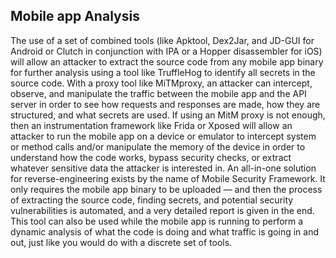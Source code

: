 ## Mobile app Analysis

The use of a set of combined tools (like Apktool, Dex2Jar, and JD-GUI for Android or Clutch in conjunction with IPA or a Hopper disassembler for iOS) will allow an attacker to extract the source code from any mobile app binary for further analysis using a tool like TruffleHog to identify all secrets in the source code. With a proxy tool like MiTMproxy, an attacker can intercept, observe, and manipulate the traffic between the mobile app and the API server in order to see how requests and responses are made, how they are structured, and what secrets are used. If using an MitM proxy is not enough, then an instrumentation framework like Frida or Xposed will allow an attacker to run the mobile app on a device or emulator to intercept system or method calls and/or manipulate the memory of the device in order to understand how the code works, bypass security checks, or extract whatever sensitive data the attacker is interested in. An all-in-one solution for reverse-engineering exists by the name of Mobile Security Framework. It only requires the mobile app binary to be uploaded — and then the process of extracting the source code, finding secrets, and potential security vulnerabilities is automated, and a very detailed report is given in the end. This tool can also be used while the mobile app is running to perform a dynamic analysis of what the code is doing and what traffic is going in and out, just like you would do with a discrete set of tools.  
